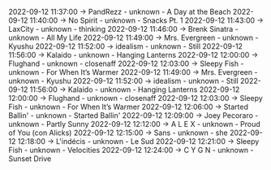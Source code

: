 2022-09-12 11:37:00 -> PandRezz - unknown - A Day at the Beach
2022-09-12 11:40:00 -> No Spirit - unknown - Snacks Pt. 1
2022-09-12 11:43:00 -> LaxCity - unknown - thinking
2022-09-12 11:46:00 -> Brenk Sinatra - unknown - All My Life
2022-09-12 11:49:00 -> Mrs. Evergreen - unknown - Kyushu
2022-09-12 11:52:00 -> idealism - unknown - Still
2022-09-12 11:56:00 -> Kalaido - unknown - Hanging Lanterns
2022-09-12 12:00:00 -> Flughand - unknown - closenaff
2022-09-12 12:03:00 -> Sleepy Fish - unknown - For When It’s Warmer
2022-09-12 11:49:00 -> Mrs. Evergreen - unknown - Kyushu
2022-09-12 11:52:00 -> idealism - unknown - Still
2022-09-12 11:56:00 -> Kalaido - unknown - Hanging Lanterns
2022-09-12 12:00:00 -> Flughand - unknown - closenaff
2022-09-12 12:03:00 -> Sleepy Fish - unknown - For When It’s Warmer
2022-09-12 12:06:00 -> Started Ballin' - unknown - Started Ballin'
2022-09-12 12:09:00 -> Joey Pecoraro - unknown - Partly Sunny
2022-09-12 12:12:00 -> A L E X - unknown - Proud of You (con Alicks)
2022-09-12 12:15:00 -> Sans - unknown - she
2022-09-12 12:18:00 -> L'indécis - unknown - Le Sud
2022-09-12 12:21:00 -> Sleepy Fish - unknown - Velocities
2022-09-12 12:24:00 -> C Y G N - unknown - Sunset Drive
